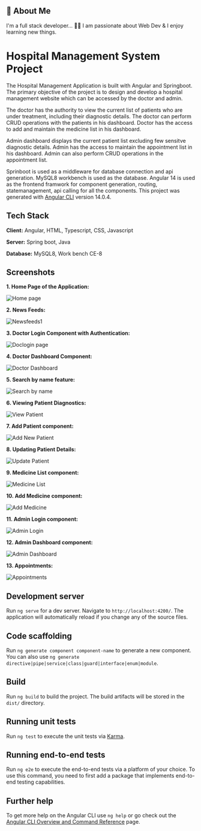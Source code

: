 ## 🚀 About Me
I'm a full stack developer...
👨‍💻 I am passionate about Web Dev & I enjoy learning new things.

# Hospital Management System Project

The Hospital Management Application is built with Angular and Springboot. The primary objective of the project is to design and develop a hospital management website which can be accessed by the doctor and admin. 

The doctor has the authority to view the current list of patients who are under treatment, including their diagnostic details. The doctor can perform CRUD operations with the patients in his dashboard. Doctor has the access to add and maintain the medicine list in his dashboard.

Admin dashboard displays the current patient list excluding few sensitve diagnostic details. Admin has the access to maintain the appointment list in his dashboard. Admin can also perform CRUD operations in the appointment list. 

Sprinboot is used as a middleware for database connection and api generation. MySQL8 workbench is used as the database. Angular 14 is used as the frontend framwork for component generation, routing, statemanagement, api calling for all the components. This project was generated with [Angular CLI](https://github.com/angular/angular-cli) version 14.0.4.

## Tech Stack

**Client:** Angular, HTML, Typescript, CSS, Javascript

**Server:** Spring boot, Java

**Database:** MySQL8, Work bench CE-8

## Screenshots
**1. Home Page of the Application:**

![Home page](https://user-images.githubusercontent.com/27400082/185591948-646bd11f-3bd0-4a44-ad5b-e0ae3add82d6.JPG)

**2. News Feeds:**

![Newsfeeds1](https://user-images.githubusercontent.com/27400082/185595973-3b879ac5-8b0c-47f9-88a7-e616b1cc4824.JPG)

**3. Doctor Login Component with Authentication:**

![Doclogin page](https://user-images.githubusercontent.com/27400082/185596164-54e22664-a9ed-47d0-a466-c7f14147324d.JPG)

**4. Doctor Dashboard Component:**

![Doctor Dashboard](https://user-images.githubusercontent.com/27400082/185596304-2fdf38c7-b56f-490d-a17d-07d48d5aeed8.JPG)

**5. Search by name feature:**

![Search by name](https://user-images.githubusercontent.com/27400082/185596480-5f990e65-bbbd-44db-988c-7445a7c6da1d.JPG)

**6. Viewing Patient Diagnostics:**

![View Patient](https://user-images.githubusercontent.com/27400082/185596650-a0456bad-82b5-423b-b2cb-a70009d28fbd.JPG)

**7. Add Patient component:**

![Add New Patient](https://user-images.githubusercontent.com/27400082/185597082-01dc90fa-079b-491b-a602-72a2c8ddc6d3.JPG)

**8. Updating Patient Details:**

![Update Patient](https://user-images.githubusercontent.com/27400082/185596743-f11c59f7-e1aa-4f99-b517-2963b53977c8.JPG)

**9. Medicine List component:**

![Medicine List](https://user-images.githubusercontent.com/27400082/185596877-dcee6f7a-5fe7-4dc5-bf5e-5e1eba7ad96b.JPG)

**10. Add Medicine component:**

![Add Medicine](https://user-images.githubusercontent.com/27400082/185597201-396c31b8-20f8-4caf-9ea9-4ba43e143daa.JPG)

**11. Admin Login component:**

![Admin Login](https://user-images.githubusercontent.com/27400082/185597341-bed9ca37-0a27-4709-9e97-06f217b65b24.JPG)

**12. Admin Dashboard component:**

![Admin Dashboard](https://user-images.githubusercontent.com/27400082/185597407-8a982dba-0724-42d7-8837-118ad7a2c704.JPG)

**13. Appointments:**

![Appointments](https://user-images.githubusercontent.com/27400082/185597534-5e430d89-4cb5-47a3-b523-058a5aebdeca.JPG)


## Development server

Run `ng serve` for a dev server. Navigate to `http://localhost:4200/`. The application will automatically reload if you change any of the source files.

## Code scaffolding

Run `ng generate component component-name` to generate a new component. You can also use `ng generate directive|pipe|service|class|guard|interface|enum|module`.

## Build

Run `ng build` to build the project. The build artifacts will be stored in the `dist/` directory.

## Running unit tests

Run `ng test` to execute the unit tests via [Karma](https://karma-runner.github.io).

## Running end-to-end tests

Run `ng e2e` to execute the end-to-end tests via a platform of your choice. To use this command, you need to first add a package that implements end-to-end testing capabilities.

## Further help

To get more help on the Angular CLI use `ng help` or go check out the [Angular CLI Overview and Command Reference](https://angular.io/cli) page.
